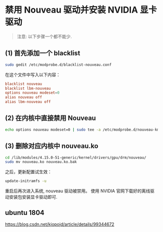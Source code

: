 # 禁用 Nouveau 驱动并安装 NVIDIA 显卡驱动

> 注意: 以下步骤一个都不能少.   

## (1) 首先添加一个 blacklist  

```bash
sudo gedit /etc/modprobe.d/blacklist-nouveau.conf
```

在这个文件中写入以下内容：  

```conf
blacklist nouveau
blacklist lbm-nouveau
options nouveau modeset=0
alias nouveau off
alias lbm-nouveau off
```

## (2) 在内核中直接禁用 Nouveau  

```bash
echo options nouveau modeset=0 | sudo tee -a /etc/modprobe.d/nouveau-kms.conf
``` 

## (3) 删除对应内核中 nouveau.ko  

```bash
cd /lib/modules/4.15.0-51-generic/kernel/drivers/gpu/drm/nouveau/
sudo mv nouveau.ko nouveau.ko.bak
```

之后，更新配置试生效：

```bash
update-initramfs -u
```

重启后再次进入系统, nouveau 驱动被禁用。 使用 NVIDIA 官网下载好的离线驱动安装包安装显卡驱动即可.    

## ubuntu 1804  
https://blog.csdn.net/kjopojd/article/details/99344672


